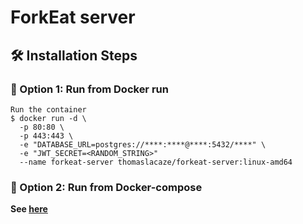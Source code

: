 # ForkEat server

## 🛠️ Installation Steps

### 🐳 Option 1: Run from Docker run
```
Run the container
$ docker run -d \
  -p 80:80 \
  -p 443:443 \
  -e "DATABASE_URL=postgres://****:****@****:5432/****" \
  -e "JWT_SECRET=<RANDOM_STRING>"
  --name forkeat-server thomaslacaze/forkeat-server:linux-amd64
```
### 🐳 Option 2: Run from Docker-compose

**See [here](https://github.com/ForkEat/server/blob/main/docker/docker-compose.yml)** 

